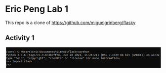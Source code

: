 # Eric Peng Lab 1

This repo is a clone of https://github.com/miguelgrinberg/flasky

## Activity 1
![Activity 1](Lab1Activity1.png)
